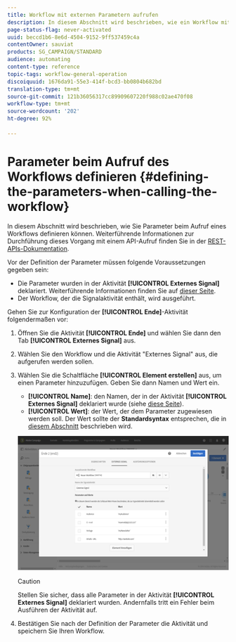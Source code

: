 ```yaml
---
title: Workflow mit externen Parametern aufrufen
description: In diesem Abschnitt wird beschrieben, wie ein Workflow mit externen Parametern aufgerufen wird.
page-status-flag: never-activated
uuid: beccd1b6-8e6d-4504-9152-9ff537459c4a
contentOwner: sauviat
products: SG_CAMPAIGN/STANDARD
audience: automating
content-type: reference
topic-tags: workflow-general-operation
discoiquuid: 1676da91-55e3-414f-bcd3-bb0804b682bd
translation-type: tm+mt
source-git-commit: 121b36056317cc89909607220f988c02ae470f08
workflow-type: tm+mt
source-wordcount: '202'
ht-degree: 92%

---
```



# Parameter beim Aufruf des Workflows definieren    {#defining-the-parameters-when-calling-the-workflow}

In diesem Abschnitt wird beschrieben, wie Sie Parameter beim Aufruf eines Workflows definieren können. Weiterführende Informationen zur Durchführung dieses Vorgang mit einem API-Aufruf finden Sie in der [REST-APIs-Dokumentation](../../api/using/triggering-a-signal-activity.md).

Vor der Definition der Parameter müssen folgende Voraussetzungen gegeben sein:

* Die Parameter wurden in der Aktivität **[!UICONTROL Externes Signal]** deklariert. Weiterführende Informationen finden Sie auf [dieser Seite](../../automating/using/declaring-parameters-external-signal.md).
* Der Workflow, der die Signalaktivität enthält, wird ausgeführt.

Gehen Sie zur Konfiguration der **[!UICONTROL Ende]**-Aktivität folgendermaßen vor:

1. Öffnen Sie die Aktivität **[!UICONTROL Ende]** und wählen Sie dann den Tab **[!UICONTROL Externes Signal]** aus.
1. Wählen Sie den Workflow und die Aktivität &quot;Externes Signal&quot; aus, die aufgerufen werden sollen.
1. Wählen Sie die Schaltfläche **[!UICONTROL Element erstellen]** aus, um einen Parameter hinzuzufügen. Geben Sie dann Namen und Wert ein.

   * **[!UICONTROL Name]**: den Namen, der in der Aktivität **[!UICONTROL Externes Signal]** deklariert wurde (siehe [diese Seite](../../automating/using/declaring-parameters-external-signal.md)).
   * **[!UICONTROL Wert]**: der Wert, der dem Parameter zugewiesen werden soll. Der Wert sollte der **Standardsyntax** entsprechen, die in [diesem Abschnitt](../../automating/using/advanced-expression-editing.md#standard-syntax) beschrieben wird.

   ![](assets/extsignal_definingparameters_2.png)

   >[!CAUTION]
   >
   >Stellen Sie sicher, dass alle Parameter in der Aktivität **[!UICONTROL Externes Signal]** deklariert wurden. Andernfalls tritt ein Fehler beim Ausführen der Aktivität auf.

1. Bestätigen Sie nach der Definition der Parameter die Aktivität und speichern Sie Ihren Workflow.
